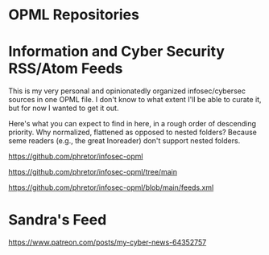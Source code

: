 # OPML Repositories


# Information and Cyber Security RSS/Atom Feeds
This is my very personal and opinionatedly organized infosec/cybersec sources in one OPML file. I don't know to what extent I'll be able to curate it, but for now I wanted to get it out.

Here's what you can expect to find in here, in a rough order of descending priority. Why normalized, flattened as opposed to nested folders? Because seme readers (e.g., the great Inoreader) don't support nested folders.

https://github.com/phretor/infosec-opml

https://github.com/phretor/infosec-opml/tree/main

https://github.com/phretor/infosec-opml/blob/main/feeds.xml

# Sandra's Feed

https://www.patreon.com/posts/my-cyber-news-64352757
